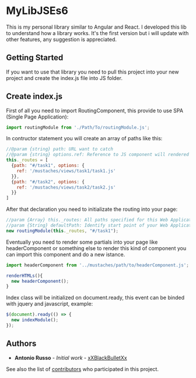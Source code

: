 # MyLibJSEs6

This is my personal library similar to Angular and React. I developed this lib to understand how a library works. It's the first version but i will update with other features, any suggestion is appreciated.

## Getting Started

If you want to use that library you need to pull this project into your new project and create the index.js file into JS folder.

## Create index.js
First of all you need to import RoutingComponent, this provide to use SPA (Single Page Application):
```javascript
import routingModule from './Path/To/routingModule.js';
```

In contructor statement you will create an array of paths like this:
```javascript
//@param {string} path: URL want to catch
//@param {string} options.ref: Reference to JS component will rendered at a determined path
this._routes = [
  {path: "#/task1", options: {
    ref: '/mustaches/views/task1/task1.js'
  }},
  {path: "#/task2", options: {
    ref: '/mustaches/views/task2/task2.js'
  }}
]
```
After that declaration you need to initializate the routing into your page:
```javascript
//param {Array} this._routes: All paths specified for this Web Application
//param {String} defaultPath: Identify start point of your Web Application
new routingModule(this._routes, "#/task1");
```
Eventually you need to render some partials into your page like headerComponent or something else to render this kind of component you can import this component and do a new istance.
```javascript
import headerComponent from '../mustaches/path/to/headerComponent.js';

renderHTMLs(){
  new headerComponent();
}
```
Index class will be initialized on document.ready, this event can be binded with jquery and javascript, example:
```javascript
$(document).ready(() => {
  new indexModule();
});
```

## Authors

* **Antonio Russo** - *Initial work* - [xXBlackBulletXx](https://github.com/xXBlackBulletXx)

See also the list of [contributors](https://github.com/your/project/contributors) who participated in this project.

